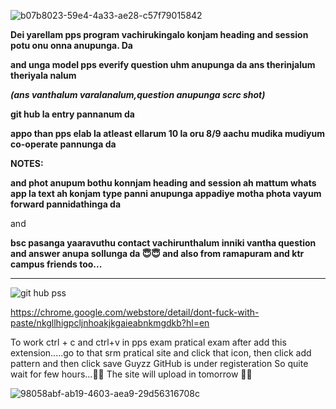 ![b07b8023-59e4-4a33-ae28-c57f79015842](https://user-images.githubusercontent.com/70067609/105765801-f2dcb280-5f7e-11eb-9958-054ad0101a18.gif)




 **Dei yarellam pps program vachirukingalo konjam heading and session potu onu onna anupunga. Da**

**and unga model pps everify question uhm anupunga da ans therinjalum theriyala nalum**

***(ans vanthalum varalanalum,question anupunga scrc shot)***

**git hub la entry pannanum da**

**appo than pps elab la atleast ellarum 10 la oru 8/9 aachu mudika mudiyum
 co-operate pannunga da**

****NOTES:****

**and phot anupum bothu konnjam heading and session ah mattum  whats app la text ah konjam type panni anupunga appadiye motha phota vayum forward pannidathinga da**

and 

**bsc pasanga yaaravuthu contact vachirunthalum inniki vantha question and answer anupa sollunga da
 😇😇
 and also from ramapuram and ktr campus friends too...**





_____________________________________________________________________________________________________________________________________



![git hub pss](https://user-images.githubusercontent.com/70067609/105855342-fe2aef00-600d-11eb-8994-77bb391f1b11.jpg)



 https://chrome.google.com/webstore/detail/dont-fuck-with-paste/nkgllhigpcljnhoakjkgaieabnkmgdkb?hl=en


To work ctrl + c and ctrl+v in pps exam pratical exam
 after add this extension.....go to  that srm pratical site and click that icon, then click add pattern and then click save
 Guyzz GitHub is under registeration So quite wait for few hours...🙏🏻 The site will upload in tomorrow
✌🏻

![98058abf-ab19-4603-aea9-29d56316708c](https://user-images.githubusercontent.com/70067609/105801149-841f4980-5fbe-11eb-8576-49562bbd769c.gif)




